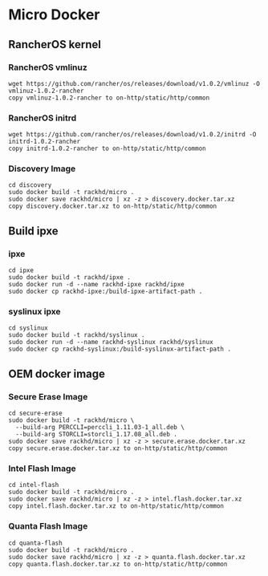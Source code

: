 # Micro Docker

## RancherOS kernel

### RancherOS vmlinuz

```
wget https://github.com/rancher/os/releases/download/v1.0.2/vmlinuz -O vmlinuz-1.0.2-rancher
copy vmlinuz-1.0.2-rancher to on-http/static/http/common
```

### RancherOS initrd

```
wget https://github.com/rancher/os/releases/download/v1.0.2/initrd -O initrd-1.0.2-rancher
copy initrd-1.0.2-rancher to on-http/static/http/common
```

### Discovery Image

```
cd discovery
sudo docker build -t rackhd/micro .
sudo docker save rackhd/micro | xz -z > discovery.docker.tar.xz
copy discovery.docker.tar.xz to on-http/static/http/common
```

## Build ipxe

### ipxe

```
cd ipxe
sudo docker build -t rackhd/ipxe .
sudo docker run -d --name rackhd-ipxe rackhd/ipxe
sudo docker cp rackhd-ipxe:/build-ipxe-artifact-path .
```

### syslinux ipxe

```
cd syslinux
sudo docker build -t rackhd/syslinux .
sudo docker run -d --name rackhd-syslinux rackhd/syslinux
sudo docker cp rackhd-syslinux:/build-syslinux-artifact-path .
```

## OEM docker image

### Secure Erase Image

```
cd secure-erase
sudo docker build -t rackhd/micro \
  --build-arg PERCCLI=perccli_1.11.03-1_all.deb \
  --build-arg STORCLI=storcli_1.17.08_all.deb .
sudo docker save rackhd/micro | xz -z > secure.erase.docker.tar.xz
copy secure.erase.docker.tar.xz to on-http/static/http/common
```

### Intel Flash Image

```
cd intel-flash
sudo docker build -t rackhd/micro .
sudo docker save rackhd/micro | xz -z > intel.flash.docker.tar.xz
copy intel.flash.docker.tar.xz to on-http/static/http/common
```

### Quanta Flash Image

```
cd quanta-flash
sudo docker build -t rackhd/micro .
sudo docker save rackhd/micro | xz -z > quanta.flash.docker.tar.xz
copy quanta.flash.docker.tar.xz to on-http/static/http/common
```
